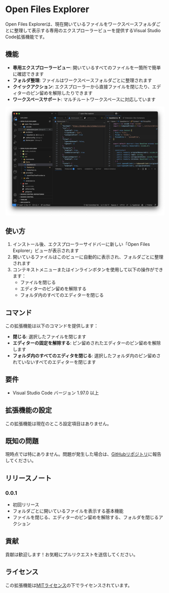 # Open Files Explorer

Open Files Explorerは、現在開いているファイルをワークスペースフォルダごとに整理して表示する専用のエクスプローラービューを提供するVisual Studio Code拡張機能です。

## 機能

- **専用エクスプローラービュー**: 開いているすべてのファイルを一箇所で簡単に確認できます
- **フォルダ整理**: ファイルはワークスペースフォルダごとに整理されます
- **クイックアクション**: エクスプローラーから直接ファイルを閉じたり、エディターのピン留めを解除したりできます
- **ワークスペースサポート**: マルチルートワークスペースに対応しています

![Open Files Explorer](media/screenshot.png)

## 使い方

1. インストール後、エクスプローラーサイドバーに新しい「Open Files Explorer」ビューが表示されます
2. 開いているファイルはこのビューに自動的に表示され、フォルダごとに整理されます
3. コンテキストメニューまたはインラインボタンを使用して以下の操作ができます：
   - ファイルを閉じる
   - エディターのピン留めを解除する
   - フォルダ内のすべてのエディターを閉じる

## コマンド

この拡張機能は以下のコマンドを提供します：

- **閉じる**: 選択したファイルを閉じます
- **エディターの固定を解除する**: ピン留めされたエディターのピン留めを解除します
- **フォルダ内のすべてのエディタを閉じる**: 選択したフォルダ内のピン留めされていないすべてのエディターを閉じます

## 要件

- Visual Studio Code バージョン 1.97.0 以上

## 拡張機能の設定

この拡張機能は現在のところ設定項目はありません。

## 既知の問題

現時点では特にありません。問題が発生した場合は、[GitHubリポジトリ](https://github.com/shouki-s/open-files-explorer/issues)に報告してください。

## リリースノート

### 0.0.1

- 初回リリース
- フォルダごとに開いているファイルを表示する基本機能
- ファイルを閉じる、エディターのピン留めを解除する、フォルダを閉じるアクション

## 貢献

貢献は歓迎します！お気軽にプルリクエストを送信してください。

## ライセンス

この拡張機能は[MITライセンス](LICENSE)の下でライセンスされています。
